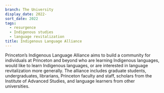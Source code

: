 ```yaml
---
branch: The University
display_date: 2022-
sort_date: 2022
tags:
  - resurgence
  - Indigenous studies
  - language revitalization
title: Indigenous Language Alliance
---
```


Princeton’s Indigenous Language Alliance aims to build a community for individuals at Princeton and beyond who are learning Indigenous languages, would like to learn Indigenous languages, or are interested in language revitalization more generally. The alliance includes graduate students, undergraduates, librarians, Princeton faculty and staff, scholars from the Institute of Advanced Studies, and language learners from other universities.

